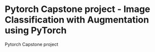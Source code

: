 # Pytorch Capstone project - Image Classification with Augmentation using PyTorch
Pytorch Capstone project
